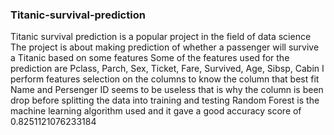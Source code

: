 ### Titanic-survival-prediction
 Titanic survival prediction is a popular project in the field of data science
 The project is about making prediction of whether a passenger will survive a Titanic based on some features
 Some of the features used for the prediction are Pclass, Parch, Sex, Ticket, Fare, Survived, Age, Sibsp, Cabin 
 I perform features selection on the columns to know the column that best fit
 Name and Persenger ID seems to be useless that is why the column is been drop before splitting the data into training and testing
 Random Forest is the machine learning algorithm used and it gave a good accuracy score of  0.8251121076233184
